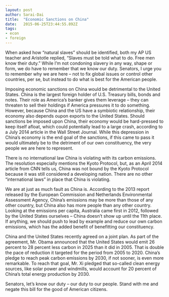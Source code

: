 ```yaml
---
layout: post 
author: Sarai-Dai 
title:  "Economic Sanctions on China" 
date:   2015-06-25T23:44:55.892Z 
tags: 
- econ
- foreign
---
```


When asked how “natural slaves” should be identified, both my AP US teacher and Aristotle replied, “Slaves must be told what to do. Free men know their duty.” While I’m not condoning slavery in any way, shape or form, we do have to remember that we know our duty. Senators, I urge you to remember why we are here – not to fix global issues or control other countries, per se, but instead to do what is best for the American people. 

Imposing economic sanctions on China would be detrimental to the United States. China is the largest foreign holder of U.S. Treasury bills, bonds and notes. Their role as America’s banker gives them leverage – they can threaten to sell their holdings if America pressures it to do something. However, because China and the US have a symbiotic relationship, their economy also depends oupon exports to the United States. Should sanctions be imposed upon China, their economy would be hard-pressed to keep itself afloat, which could potentially lead to a large crash, according to a July 2014 article in the Wall Street Journal. While this depression in China’s economy is the end goal of the sanctions, if this came to pass it would ultimately be to the detriment of our own constituency, the very people we are here to represent.

There is no international law China is violating with its carbon emissions. The resolution especially mentions the Kyoto Protocol, but, as an April 2014 article from CNN tells us, China was not bound by the Kyoto Protocol because it was still considered a developing nation. There are no other “international laws” in place that China is violating.

We are at just as much fault as China is. According to the 2013 report released by the European Commission and Netherlands Environmental Assessment Agency, China’s emissions may be more than those of any other country, but China also has more people than any other country. Looking at the emissions per capita, Australia came first in 2012, followed by the United States ourselves – China doesn’t show up until the 11th place. If anything, we should push to lead by example and reduce our own carbon emissions, which has the added benefit of benefitting our constituency.

China and the United States recently agreed on a joint plan. As part of the agreement, Mr. Obama announced that the United States would emit 26 percent to 28 percent less carbon in 2025 than it did in 2005. That is double the pace of reduction it targeted for the period from 2005 to 2020. China’s pledge to reach peak carbon emissions by 2030, if not sooner, is even more remarkable. To reach that goal, Mr. Xi pledged that so-called clean energy sources, like solar power and windmills, would account for 20 percent of China’s total energy production by 2030.

Senators, let’s know our duty – our duty to our people. Stand with me and negate this bill for the good of American citizens.